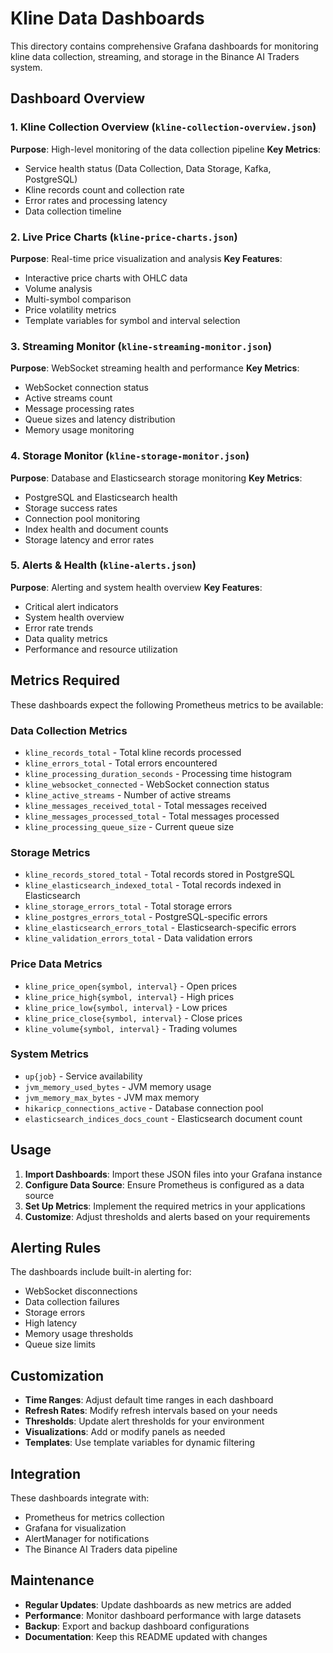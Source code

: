 # Kline Data Dashboards

This directory contains comprehensive Grafana dashboards for monitoring kline data collection, streaming, and storage in the Binance AI Traders system.

## Dashboard Overview

### 1. Kline Collection Overview (`kline-collection-overview.json`)
**Purpose**: High-level monitoring of the data collection pipeline
**Key Metrics**:
- Service health status (Data Collection, Data Storage, Kafka, PostgreSQL)
- Kline records count and collection rate
- Error rates and processing latency
- Data collection timeline

### 2. Live Price Charts (`kline-price-charts.json`)
**Purpose**: Real-time price visualization and analysis
**Key Features**:
- Interactive price charts with OHLC data
- Volume analysis
- Multi-symbol comparison
- Price volatility metrics
- Template variables for symbol and interval selection

### 3. Streaming Monitor (`kline-streaming-monitor.json`)
**Purpose**: WebSocket streaming health and performance
**Key Metrics**:
- WebSocket connection status
- Active streams count
- Message processing rates
- Queue sizes and latency distribution
- Memory usage monitoring

### 4. Storage Monitor (`kline-storage-monitor.json`)
**Purpose**: Database and Elasticsearch storage monitoring
**Key Metrics**:
- PostgreSQL and Elasticsearch health
- Storage success rates
- Connection pool monitoring
- Index health and document counts
- Storage latency and error rates

### 5. Alerts & Health (`kline-alerts.json`)
**Purpose**: Alerting and system health overview
**Key Features**:
- Critical alert indicators
- System health overview
- Error rate trends
- Data quality metrics
- Performance and resource utilization

## Metrics Required

These dashboards expect the following Prometheus metrics to be available:

### Data Collection Metrics
- `kline_records_total` - Total kline records processed
- `kline_errors_total` - Total errors encountered
- `kline_processing_duration_seconds` - Processing time histogram
- `kline_websocket_connected` - WebSocket connection status
- `kline_active_streams` - Number of active streams
- `kline_messages_received_total` - Total messages received
- `kline_messages_processed_total` - Total messages processed
- `kline_processing_queue_size` - Current queue size

### Storage Metrics
- `kline_records_stored_total` - Total records stored in PostgreSQL
- `kline_elasticsearch_indexed_total` - Total records indexed in Elasticsearch
- `kline_storage_errors_total` - Total storage errors
- `kline_postgres_errors_total` - PostgreSQL-specific errors
- `kline_elasticsearch_errors_total` - Elasticsearch-specific errors
- `kline_validation_errors_total` - Data validation errors

### Price Data Metrics
- `kline_price_open{symbol, interval}` - Open prices
- `kline_price_high{symbol, interval}` - High prices
- `kline_price_low{symbol, interval}` - Low prices
- `kline_price_close{symbol, interval}` - Close prices
- `kline_volume{symbol, interval}` - Trading volumes

### System Metrics
- `up{job}` - Service availability
- `jvm_memory_used_bytes` - JVM memory usage
- `jvm_memory_max_bytes` - JVM max memory
- `hikaricp_connections_active` - Database connection pool
- `elasticsearch_indices_docs_count` - Elasticsearch document count

## Usage

1. **Import Dashboards**: Import these JSON files into your Grafana instance
2. **Configure Data Source**: Ensure Prometheus is configured as a data source
3. **Set Up Metrics**: Implement the required metrics in your applications
4. **Customize**: Adjust thresholds and alerts based on your requirements

## Alerting Rules

The dashboards include built-in alerting for:
- WebSocket disconnections
- Data collection failures
- Storage errors
- High latency
- Memory usage thresholds
- Queue size limits

## Customization

- **Time Ranges**: Adjust default time ranges in each dashboard
- **Refresh Rates**: Modify refresh intervals based on your needs
- **Thresholds**: Update alert thresholds for your environment
- **Visualizations**: Add or modify panels as needed
- **Templates**: Use template variables for dynamic filtering

## Integration

These dashboards integrate with:
- Prometheus for metrics collection
- Grafana for visualization
- AlertManager for notifications
- The Binance AI Traders data pipeline

## Maintenance

- **Regular Updates**: Update dashboards as new metrics are added
- **Performance**: Monitor dashboard performance with large datasets
- **Backup**: Export and backup dashboard configurations
- **Documentation**: Keep this README updated with changes
